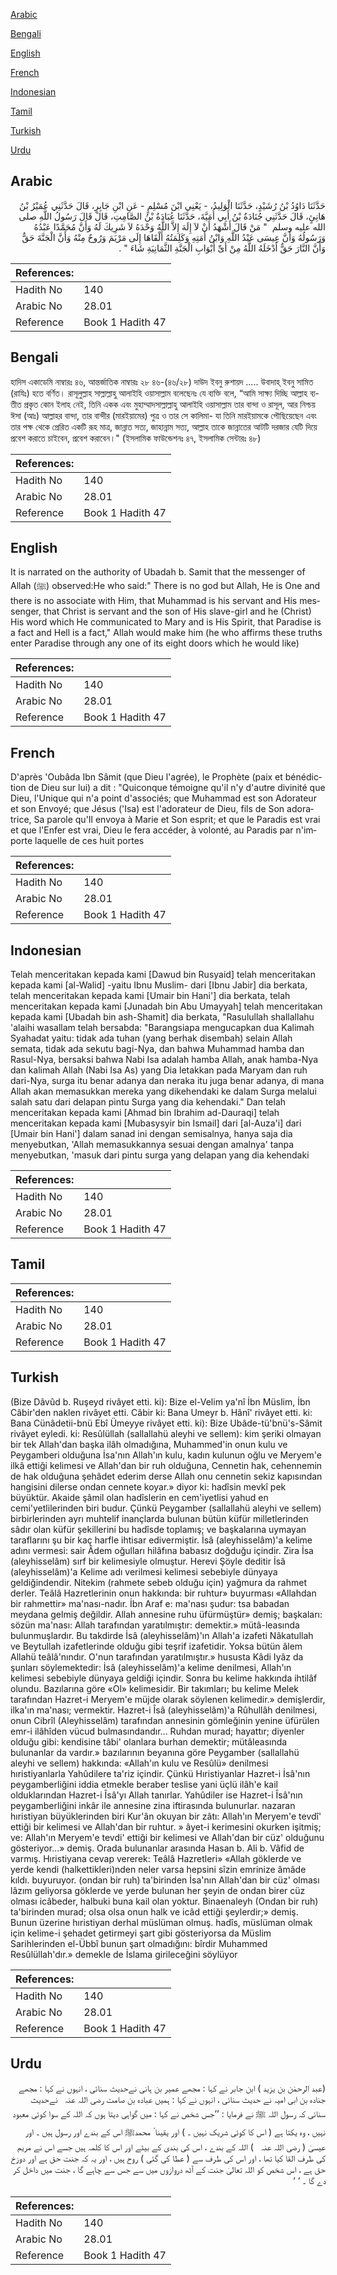 [Arabic](#arabic)

[Bengali](#bengali)

[English](#english)

[French](#french)

[Indonesian](#indonesian)

[Tamil](#tamil)

[Turkish](#turkish)

[Urdu](#urdu)

## Arabic


<div dir="rtl" lang="ar" style={{fontSize:'larger',backgroundColor:'#f8f9fa',padding:20}}>
حَدَّثَنَا دَاوُدُ بْنُ رُشَيْدٍ، حَدَّثَنَا الْوَلِيدُ، - يَعْنِي ابْنَ مُسْلِمٍ - عَنِ ابْنِ جَابِرٍ، قَالَ حَدَّثَنِي عُمَيْرُ بْنُ هَانِئٍ، قَالَ حَدَّثَنِي جُنَادَةُ بْنُ أَبِي أُمَيَّةَ، حَدَّثَنَا عُبَادَةُ بْنُ الصَّامِتِ، قَالَ قَالَ رَسُولُ اللَّهِ صلى الله عليه وسلم ‏ "‏ مَنْ قَالَ أَشْهَدُ أَنْ لاَ إِلَهَ إِلاَّ اللَّهُ وَحْدَهُ لاَ شَرِيكَ لَهُ وَأَنَّ مُحَمَّدًا عَبْدُهُ وَرَسُولُهُ وَأَنَّ عِيسَى عَبْدُ اللَّهِ وَابْنُ أَمَتِهِ وَكَلِمَتُهُ أَلْقَاهَا إِلَى مَرْيَمَ وَرُوحٌ مِنْهُ وَأَنَّ الْجَنَّةَ حَقٌّ وَأَنَّ النَّارَ حَقٌّ أَدْخَلَهُ اللَّهُ مِنْ أَىِّ أَبْوَابِ الْجَنَّةِ الثَّمَانِيَةِ شَاءَ ‏"‏ ‏.‏
</div>
<div style={{backgroundColor:'#f8f9fa',padding:20, marginBottom: 10}}><table> <thead> <tr> <th>References:</th> <th></th> </tr> </thead> <tbody><tr><td>Hadith No</td><td>140</td></tr><tr><td>Arabic No</td><td>28.01</td></tr><tr><td>Reference</td><td>Book 1 Hadith 47</td></tr></tbody></table></div>

## Bengali


<div dir="ltr" lang="bn" style={{fontSize:'larger',backgroundColor:'#f8f9fa',padding:20}}>
হাদিস একাডেমি নাম্বারঃ ৪৬, আন্তর্জাতিক নাম্বারঃ ২৮ ৪৬-(৪৬/২৮) দাউদ ইবনু রুশায়দ ..... উবাদাহ্ ইবনু সামিত (রাযিঃ) হতে বর্ণিত। রাসূলুল্লাহ সাল্লাল্লাহু আলাইহি ওয়াসাল্লাম বলেছেনঃ যে ব্যক্তি বলে, “আমি সাক্ষ্য দিচ্ছি আল্লাহ ব্যতীত প্রকৃত কোন ইলাহ নেই, তিনি একক এবং মুহাম্মাদসাল্লাল্লাহু আলাইহি ওয়াসাল্লাম তার বান্দা ও রাসূল, আর নিশ্চয় ঈসা (আঃ) আল্লাহর বান্দা, তার বান্দীর (মারইয়ামের) পুত্র ও তার সে কালিমা- যা তিনি মারইয়ামকে পৌছিয়েছেন এবং তার পক্ষ থেকে প্রেরিত একটি রূহ মাত্র, জান্নাত সত্য, জাহান্নাম সত্য, আল্লাহ তাকে জান্নাতের আটটি দরজার যেটি দিয়ে প্রবেশ করাতে চাইবেন, প্রবেশ করাবেন।" (ইসলামিক ফাউন্ডেশনঃ ৪৭, ইসলামিক সেন্টারঃ ৪৮)
</div>
<div style={{backgroundColor:'#f8f9fa',padding:20, marginBottom: 10}}><table> <thead> <tr> <th>References:</th> <th></th> </tr> </thead> <tbody><tr><td>Hadith No</td><td>140</td></tr><tr><td>Arabic No</td><td>28.01</td></tr><tr><td>Reference</td><td>Book 1 Hadith 47</td></tr></tbody></table></div>

## English


<div dir="ltr" lang="en" style={{fontSize:'larger',backgroundColor:'#f8f9fa',padding:20}}>
It is narrated on the authority of Ubadah b. Samit that the messenger of Allah (ﷺ) observed:He who said:" There is no god but Allah, He is One and there is no associate with Him, that Muhammad is his servant and His messenger, that Christ is servant and the son of His slave-girl and he (Christ) His word which He communicated to Mary and is His Spirit, that Paradise is a fact and Hell is a fact," Allah would make him (he who affirms these truths enter Paradise through any one of its eight doors which he would like)
</div>
<div style={{backgroundColor:'#f8f9fa',padding:20, marginBottom: 10}}><table> <thead> <tr> <th>References:</th> <th></th> </tr> </thead> <tbody><tr><td>Hadith No</td><td>140</td></tr><tr><td>Arabic No</td><td>28.01</td></tr><tr><td>Reference</td><td>Book 1 Hadith 47</td></tr></tbody></table></div>

## French


<div dir="ltr" lang="fr" style={{fontSize:'larger',backgroundColor:'#f8f9fa',padding:20}}>
D'après 'Oubâda Ibn Sâmit (que Dieu l'agrée), le Prophète (paix et bénédiction de Dieu sur lui) a dit : "Quiconque témoigne qu'il n'y d'autre divinité que Dieu, l'Unique qui n'a point d'associés; que Muhammad est son Adorateur et son Envoyé; que Jésus ('Isa) est l'adorateur de Dieu, fils de Son adoratrice, Sa parole qu'Il envoya à Marie et Son esprit; et que le Paradis est vrai et que l'Enfer est vrai, Dieu le fera accéder, à volonté, au Paradis par n'importe laquelle de ces huit portes
</div>
<div style={{backgroundColor:'#f8f9fa',padding:20, marginBottom: 10}}><table> <thead> <tr> <th>References:</th> <th></th> </tr> </thead> <tbody><tr><td>Hadith No</td><td>140</td></tr><tr><td>Arabic No</td><td>28.01</td></tr><tr><td>Reference</td><td>Book 1 Hadith 47</td></tr></tbody></table></div>

## Indonesian


<div dir="ltr" lang="id" style={{fontSize:'larger',backgroundColor:'#f8f9fa',padding:20}}>
Telah menceritakan kepada kami [Dawud bin Rusyaid] telah menceritakan kepada kami [al-Walid] -yaitu Ibnu Muslim- dari [Ibnu Jabir] dia berkata, telah menceritakan kepada kami [Umair bin Hani'] dia berkata, telah menceritakan kepada kami [Junadah bin Abu Umayyah] telah menceritakan kepada kami [Ubadah bin ash-Shamit] dia berkata, "Rasulullah shallallahu 'alaihi wasallam telah bersabda: "Barangsiapa mengucapkan dua Kalimah Syahadat yaitu: tidak ada tuhan (yang berhak disembah) selain Allah semata, tidak ada sekutu bagi-Nya, dan bahwa Muhammad hamba dan Rasul-Nya, bersaksi bahwa Nabi Isa adalah hamba Allah, anak hamba-Nya dan kalimah Allah (Nabi Isa As) yang Dia letakkan pada Maryam dan ruh dari-Nya, surga itu benar adanya dan neraka itu juga benar adanya, di mana Allah akan memasukkan mereka yang dikehendaki ke dalam Surga melalui salah satu dari delapan pintu Surga yang dia kehendaki." Dan telah menceritakan kepada kami [Ahmad bin Ibrahim ad-Dauraqi] telah menceritakan kepada kami [Mubasysyir bin Ismail] dari [al-Auza'i] dari [Umair bin Hani'] dalam sanad ini dengan semisalnya, hanya saja dia menyebutkan, 'Allah memasukkannya sesuai dengan amalnya' tanpa menyebutkan, 'masuk dari pintu surga yang delapan yang dia kehendaki
</div>
<div style={{backgroundColor:'#f8f9fa',padding:20, marginBottom: 10}}><table> <thead> <tr> <th>References:</th> <th></th> </tr> </thead> <tbody><tr><td>Hadith No</td><td>140</td></tr><tr><td>Arabic No</td><td>28.01</td></tr><tr><td>Reference</td><td>Book 1 Hadith 47</td></tr></tbody></table></div>

## Tamil


<div dir="ltr" lang="ta" style={{fontSize:'larger',backgroundColor:'#f8f9fa',padding:20}}>

</div>
<div style={{backgroundColor:'#f8f9fa',padding:20, marginBottom: 10}}><table> <thead> <tr> <th>References:</th> <th></th> </tr> </thead> <tbody><tr><td>Hadith No</td><td>140</td></tr><tr><td>Arabic No</td><td>28.01</td></tr><tr><td>Reference</td><td>Book 1 Hadith 47</td></tr></tbody></table></div>

## Turkish


<div dir="ltr" lang="tr" style={{fontSize:'larger',backgroundColor:'#f8f9fa',padding:20}}>
(Bize Dâvûd b. Ruşeyd rivâyet etti. ki): Bize el-Velim ya'nî İbn Müslim, İbn Câbir'den naklen rivâyet etti. Câbir ki: Bana Umeyr b. Hânî' rivâyet etti. ki: Bana Cünâdetii-bnü Ebî Ümeyye rivâyet etti. ki): Bize Ubâde-tü'bnü's-Sâmit rivâyet eyledi. ki: Resûlüllah (sallallahü aleyhi ve sellem): kim şeriki olmayan bir tek Allah'dan başka ilâh olmadığına, Muhammed'in onun kulu ve Peygamberi olduğuna İsa'nın Allah'ın kulu, kadın kulunun oğlu ve Meryem'e ilkâ ettiği kelimesi ve Allah'dan bir ruh olduğuna, Cennetin hak, cehennemin de hak olduğuna şehâdet ederim derse Allah onu cennetin sekiz kapısından hangisini dilerse ondan cennete koyar.» diyor ki: hadîsin mevkî pek büyüktür. Akaide şâmil olan hadîslerin en cem'iyetlisi yahud en cemi'yetlilerinden biri budur. Çünkü Peygamber (sallallahü aleyhi ve sellem) birbirlerinden ayrı muhtelif inançlarda bulunan bütün küfür milletlerinden sâdır olan küfür şekillerini bu hadîsde toplamış; ve başkalarına uymayan taraflarını şu bir kaç harfle ihtisar edivermiştir. İsâ (aleyhisselâm)'a kelime adını vermesi: sair Âdem oğulları hilâfına babasız doğduğu içindir. Zira İsa (aleyhisselâm) sırf bir kelimesiyle olmuştur. Herevi Şöyle deditir İsâ (aleyhisselâm)'a Kelime adı verilmesi kelimesi sebebiyle dünyaya geldiğindendir. Nitekim (rahmete sebeb olduğu için) yağmura da rahmet derler. Teâlâ Hazretlerinin onun hakkında: bir ruhtur» buyurması «Allahdan bir rahmettir» ma'nası-nadır. İbn Araf e: ma'nası şudur: tsa babadan meydana gelmiş değildir. Allah annesine ruhu üfürmüştür» demiş; başkaları: sözün ma'nası: Allah tarafından yaratılmıştır: demektir.» mütâ-leasında bulunmuşlardır. Bu takdirde İsâ (aleyhisselâm)'ın Allah'a izafeti Nâkatullah ve Beytullah izafetlerinde olduğu gibi teşrif izafetidir. Yoksa bütün âlem Allahü teâlâ'nındır. O'nun tarafından yaratılmıştır.» hususta Kâdi Iyâz da şunları söylemektedir: İsâ (aleyhisselâm)'a kelime denilmesi, Allah'ın kelimesi sebebiyle dünyaya geldiği içindir. Sonra bu kelime hakkında ihtilâf olundu. Bazılarına göre «Ol» kelimesidir. Bir takımları; bu kelime Melek tarafından Hazret-i Meryem'e müjde olarak söylenen kelimedir.» demişlerdir, ilka'ın ma'nası; vermektir. Hazret-i Îsâ (aleyhisselâm)'a Rûhullâh denilmesi, onun Cibrîl (Aleyhisselâm) tarafından annesinin gömleğinin yenine üfürülen emr-i ilâhîden vücud bulmasındandır... Ruhdan murad; hayattır; diyenler olduğu gibi: kendisine tâbi' olanlara burhan demektir; mütâleasında bulunanlar da vardır.» bazılarının beyanına göre Peygamber (sallallahü aleyhi ve sellem) hakkında: «Allah'ın kulu ve Resûlü» denilmesi hıristiyanlarla Yahûdilere ta'riz içindir. Çünkü Hıristiyanlar Hazret-i İsâ'nın peygamberliğini iddia etmekle beraber teslise yani üçlü ilâh'e kail olduklarından Hazret-i Îsâ'yı Allah tanırlar. Yahûdiler ise Hazret-i Îsâ'nın peygamberliğini inkâr ile annesine zina iftirasında bulunurlar. nazaran hıristiyan büyüklerinden biri Kur'ân okuyan bir zâtı: Allah'ın Meryem'e tevdî' ettiği bir kelimesi ve Allah'dan bir ruhtur. » âyet-i kerimesini okurken işitmiş; ve: Allah'ın Meryem'e tevdi' ettiği bir kelimesi ve Allah'dan bir cüz' olduğunu gösteriyor...» demiş. Orada bulunanlar arasında Hasan b. Ali b. Vâfid de varmış. Hıristiyana cevap vererek: Teâlâ Hazretleri» «Allah göklerde ve yerde kendi (halkettikleri)nden neler varsa hepsini sîzin emrinize âmâde kıldı. buyuruyor. (ondan bir ruh) ta'birinden İsa'nın Allah'dan bir cüz' olması lâzım geliyorsa göklerde ve yerde bulunan her şeyin de ondan birer cüz olması icâbeder, halbuki buna kail olan yoktur. Binaenaleyh (Ondan bir ruh) ta'birinden murad; olsa olsa onun halk ve icâd ettiği şeylerdir;» demiş. Bunun üzerine hıristiyan derhal müslüman olmuş. hadîs, müslüman olmak için kelime-i şehadet getirmeyi şart gibi gösteriyorsa da Müslim Sarihlerinden el-Übbî bunun şart olmadığını: bîrdir Muhammed Resûlüllah'dır.» demekle de İslama girileceğini söylüyor
</div>
<div style={{backgroundColor:'#f8f9fa',padding:20, marginBottom: 10}}><table> <thead> <tr> <th>References:</th> <th></th> </tr> </thead> <tbody><tr><td>Hadith No</td><td>140</td></tr><tr><td>Arabic No</td><td>28.01</td></tr><tr><td>Reference</td><td>Book 1 Hadith 47</td></tr></tbody></table></div>

## Urdu


<div dir="rtl" lang="ur" style={{fontSize:'larger',backgroundColor:'#f8f9fa',padding:20}}>
(عبد الرحمٰن بن یزید ) ابن جابر نے کہا : مجھے عمیر بن ہانی نےحدیث سنائی ، انہوں نے کہا : مجھے جنادہ بن ابی امیہ نے حدیث سنائی ، انہوں نے کہا : ہمیں عبادہ بن صامت ‌رضی ‌اللہ ‌عنہ ‌ ‌ نےحدیث سنائی کہ رسول اللہ ﷺ نے فرمایا : ’’جس شخص نے کہا : میں گواہی دیتا ہوں کہ اللہ کے سوا کوئی معبود نہیں ، وہ یکتا ہے ( اس کا کوئی شریک نہیں ۔ ) اور یقینا ً محمدﷺ اس کے بندے اور رسول ہیں ۔ اور عیسیٰ ( ‌رضی ‌اللہ ‌عنہ ‌ ‌ ) اللہ کے بندے ، اس کی بندی کے بیٹے اور اس کا کلمہ ہیں جسے اس نے مریم کی طرف القا کیا تھا ، اور اس کی طرف سے ( عطا کی گئی ) روح ہیں ، اور یہ کہ جنت حق ہے اور دوزخ حق ہے ، اس شخص کو اللہ تعالیٰ جنت کے آٹھ دروازوں میں سے جس سے چاہے گا ، جنت میں داخل کر دے گا ۔ ‘ ‘
</div>
<div style={{backgroundColor:'#f8f9fa',padding:20, marginBottom: 10}}><table> <thead> <tr> <th>References:</th> <th></th> </tr> </thead> <tbody><tr><td>Hadith No</td><td>140</td></tr><tr><td>Arabic No</td><td>28.01</td></tr><tr><td>Reference</td><td>Book 1 Hadith 47</td></tr></tbody></table></div>